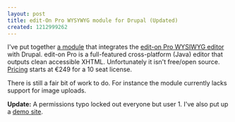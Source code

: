 ```yaml
--- 
layout: post
title: edit-On Pro WYSYWYG module for Drupal (Updated)
created: 1212999262
---
```

I've put together [a module](http://drupal.org/project/editonpro/) that integrates the [edit-on Pro WYSIWYG editor](http://www.realobjects.com/edit-on-Pro.435+M5d9bfab1bf7.0.html) with Drupal. edit-on Pro is a full-featured cross-platform (Java) editor that outputs clean accessible XHTML. Unfortunately it isn't free/open source. [Pricing](http://www.realobjects.com/Pricing.564+M5d9bfab1bf7.0.html) starts at €249 for a 10 seat license.

There is still a fair bit of work to do. For instance the module currently lacks support for image uploads.

<strong>Update:</strong> A permissions typo locked out everyone but user 1. I've also put up a [demo site](http://editonpro.sixshooter.se).
